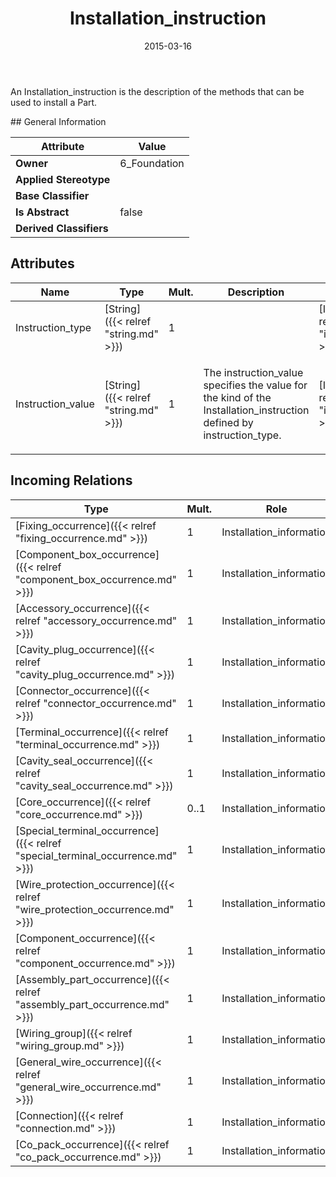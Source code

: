 ﻿---
title: Installation_instruction
toc: false
type: specs
date: "2015-03-16"
draft: false
specification: KBL
version: 2.4
documentType: "Recommendation"
elementType: Class
classes:
  - Installation_instruction
menu_name: kbl-2.4
---
<p>An Installation_instruction is the description of the methods that can be used to install a Part.</p>
## General Information

| Attribute               | Value |
|-------------------------|-------|
| **Owner**               | 6_Foundation |
| **Applied Stereotype**  |   |
| **Base Classifier**     |   |
| **Is Abstract**         | false |
| **Derived Classifiers** |   |

## Attributes
|  Name  |  Type  |  Mult.  |  Description  |  Owning Classifier  |
|--------|--------|---------|---------------|--------------|
|Instruction_type | [String]({{< relref "string.md" >}}) | 1 |  | [Installation_instruction]({{< relref "installation_instruction.md" >}}) |
|Instruction_value | [String]({{< relref "string.md" >}}) | 1 | <p>The instruction_value specifies the value for the kind of the Installation_instruction defined by instruction_type.</p> | [Installation_instruction]({{< relref "installation_instruction.md" >}}) |

##  Incoming Relations
|    Type  |   Mult.  |   Role    |   Mult.   |   Description  |
|----------|----------|-----------|-----------|----------------|
| [Fixing_occurrence]({{< relref "fixing_occurrence.md" >}}) | 1 | Installation_information | 0..* |  |
| [Component_box_occurrence]({{< relref "component_box_occurrence.md" >}}) | 1 | Installation_information | 0..* |  |
| [Accessory_occurrence]({{< relref "accessory_occurrence.md" >}}) | 1 | Installation_information | 0..* |  |
| [Cavity_plug_occurrence]({{< relref "cavity_plug_occurrence.md" >}}) | 1 | Installation_information | 0..* |  |
| [Connector_occurrence]({{< relref "connector_occurrence.md" >}}) | 1 | Installation_information | 0..* |  |
| [Terminal_occurrence]({{< relref "terminal_occurrence.md" >}}) | 1 | Installation_information | 0..* |  |
| [Cavity_seal_occurrence]({{< relref "cavity_seal_occurrence.md" >}}) | 1 | Installation_information | 0..* |  |
| [Core_occurrence]({{< relref "core_occurrence.md" >}}) | 0..1 | Installation_information | 0..* |  |
| [Special_terminal_occurrence]({{< relref "special_terminal_occurrence.md" >}}) | 1 | Installation_information | 0..* |  |
| [Wire_protection_occurrence]({{< relref "wire_protection_occurrence.md" >}}) | 1 | Installation_information | 0..* |  |
| [Component_occurrence]({{< relref "component_occurrence.md" >}}) | 1 | Installation_information | 0..* |  |
| [Assembly_part_occurrence]({{< relref "assembly_part_occurrence.md" >}}) | 1 | Installation_information | 0..* |  |
| [Wiring_group]({{< relref "wiring_group.md" >}}) | 1 | Installation_information | 0..* |  |
| [General_wire_occurrence]({{< relref "general_wire_occurrence.md" >}}) | 1 | Installation_information | 0..* |  |
| [Connection]({{< relref "connection.md" >}}) | 1 | Installation_information | 0..* |  |
| [Co_pack_occurrence]({{< relref "co_pack_occurrence.md" >}}) | 1 | Installation_information | 0..* |  |
